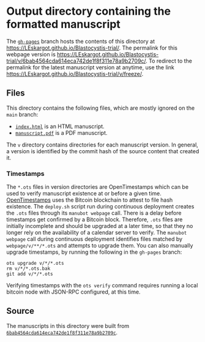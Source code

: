 # Output directory containing the formatted manuscript

The [`gh-pages`](https://github.com/LEskargot/Blastocystis-trial/tree/gh-pages) branch hosts the contents of this directory at <https://LEskargot.github.io/Blastocystis-trial/>.
The permalink for this webpage version is <https://LEskargot.github.io/Blastocystis-trial/v/6bab4564cda614eca742de1f8f311e78a9b2709c/>.
To redirect to the permalink for the latest manuscript version at anytime, use the link <https://LEskargot.github.io/Blastocystis-trial/v/freeze/>.

## Files

This directory contains the following files, which are mostly ignored on the `main` branch:

+ [`index.html`](index.html) is an HTML manuscript.
+ [`manuscript.pdf`](manuscript.pdf) is a PDF manuscript.

The `v` directory contains directories for each manuscript version.
In general, a version is identified by the commit hash of the source content that created it.

### Timestamps

The `*.ots` files in version directories are OpenTimestamps which can be used to verify manuscript existence at or before a given time.
[OpenTimestamps](https://opentimestamps.org/) uses the Bitcoin blockchain to attest to file hash existence.
The `deploy.sh` script run during continuous deployment creates the `.ots` files through its `manubot webpage` call.
There is a delay before timestamps get confirmed by a Bitcoin block.
Therefore, `.ots` files are initially incomplete and should be upgraded at a later time, so that they no longer rely on the availability of a calendar server to verify.
The `manubot webpage` call during continuous deployment identifies files matched by `webpage/v/**/*.ots` and attempts to upgrade them.
You can also manually upgrade timestamps, by running the following in the `gh-pages` branch:

```shell
ots upgrade v/*/*.ots
rm v/*/*.ots.bak
git add v/*/*.ots
```

Verifying timestamps with the `ots verify` command requires running a local bitcoin node with JSON-RPC configured, at this time.

## Source

The manuscripts in this directory were built from
[`6bab4564cda614eca742de1f8f311e78a9b2709c`](https://github.com/LEskargot/Blastocystis-trial/commit/6bab4564cda614eca742de1f8f311e78a9b2709c).
